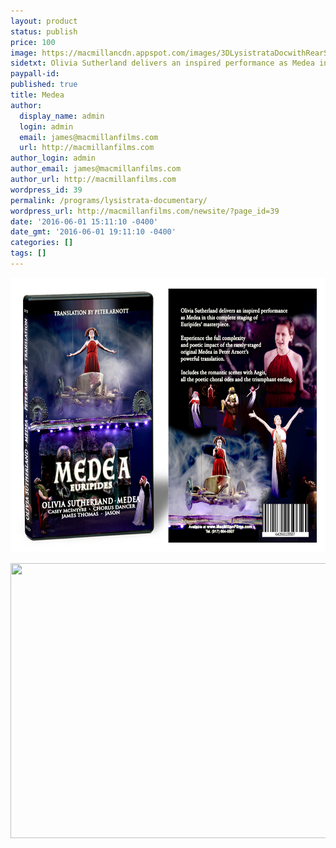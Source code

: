 ```yaml
---
layout: product
status: publish
price: 100
image: https://macmillancdn.appspot.com/images/3DLysistrataDocwithRearSm.jpg
sidetxt: Olivia Sutherland delivers an inspired performance as Medea in this complete staging of Euripides’ masterpiece.  Experience the full complexity and poetic impact of the rarely-staged original Medea in Peter Arnott’s powerful translation. The Olivia Sutherland Medea Includes the romantic scenes with Aegis, all the poetic choral odes and the triumphant ending. Price $100
paypall-id: 
published: true
title: Medea
author:
  display_name: admin
  login: admin
  email: james@macmillanfilms.com
  url: http://macmillanfilms.com
author_login: admin
author_email: james@macmillanfilms.com
author_url: http://macmillanfilms.com
wordpress_id: 39
permalink: /programs/lysistrata-documentary/
wordpress_url: http://macmillanfilms.com/newsite/?page_id=39
date: '2016-06-01 15:11:10 -0400'
date_gmt: '2016-06-01 19:11:10 -0400'
categories: []
tags: []
---
```

<p><img class="  aligncenter" src="/image/3DMedeaFrontandBackcropped.jpg" alt="" width="631" height="440" /></p>
<p><img class="  aligncenter" src="/Medea_Staging_MacMillan_Films_Staring_Olivia_Sutherland.jpg" alt="" width="631" height="440" /></p>



